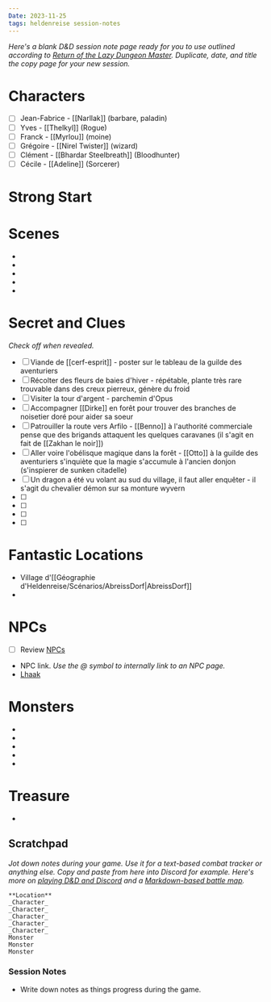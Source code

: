 ```yaml
---
Date: 2023-11-25
tags: heldenreise session-notes
---
```



*Here's a blank D&D session note page ready for you to use outlined according to [Return of the Lazy Dungeon Master](https://slyflourish.com/returnofthelazydm/index.html). Duplicate, date, and title the copy page for your new session.* 

# Characters

- [ ]  Jean-Fabrice -  [[Narllak]] (barbare, paladin)
- [ ] Yves - [[Thelkyl]] (Rogue)
- [ ] Franck - [[Myrlou]] (moine)
- [ ] Grégoire - [[Nirel Twister]] (wizard)
- [ ] Clément - [[Bhardar Steelbreath]] (Bloodhunter)
- [ ] Cécile - [[Adeline]] (Sorcerer)

# Strong Start



# Scenes

- 
- 
- 
- 
- 

# Secret and Clues

*Check off when revealed.*

- [ ]  Viande de [[cerf-esprit]] - poster sur le tableau de la guilde des aventuriers
- [ ]  Récolter des fleurs de baies d'hiver - répétable, plante très rare trouvable dans des creux pierreux, génère du froid
- [ ]  Visiter la tour d'argent - parchemin d'Opus
- [ ] Accompagner [[Dirke]] en forêt pour trouver des branches de noisetier doré pour aider sa soeur
- [ ]  Patrouiller la route vers Arfilo - [[Benno]] à l'authorité commerciale pense que des brigands attaquent les quelques caravanes (il s'agit en fait de [[Zakhan le noir]])
- [ ]  Aller voire l'obélisque magique dans la forêt - [[Otto]] à la guilde des aventuriers s'inquiète que la magie s'accumule à l'ancien donjon (s'inspierer de sunken citadelle)
- [ ]  Un dragon a été vu volant au sud du village, il faut aller enquêter - il s'agit du chevalier démon sur sa monture wyvern
- [ ]  
- [ ]  
- [ ]  
- [ ]  

# Fantastic Locations

- Village d'[[Géographie d'Heldenreise/Scénarios/AbreissDorf|AbreissDorf]]
- 

# NPCs

- [ ]  Review [NPCs](NPCs%20b0ce924b56f44889ab4272a14ab39f0e.md)
- NPC link. *Use the @ symbol to internally link to an NPC page.*
- [Lhaak](https://www.notion.so/Lhaak-471bf85ebd2a451593c17264fd871903?pvs=21)

# Monsters

- 
- 
- 
- 
- 

# Treasure


- 

## Scratchpad

*Jot down notes during your game. Use it for a text-based combat tracker or anything else. Copy and paste from here into Discord for example. Here's more on [playing D&D and Discord](https://slyflourish.com/playing_dnd_over_discord.html) and a [Markdown-based battle map](https://slyflourish.com/text-based_battle_maps.html).*

```
**Location**
_Character_
_Character_
_Character_
_Character_
_Character_
Monster
Monster
Monster
```

### Session Notes

- Write down notes as things progress during the game.